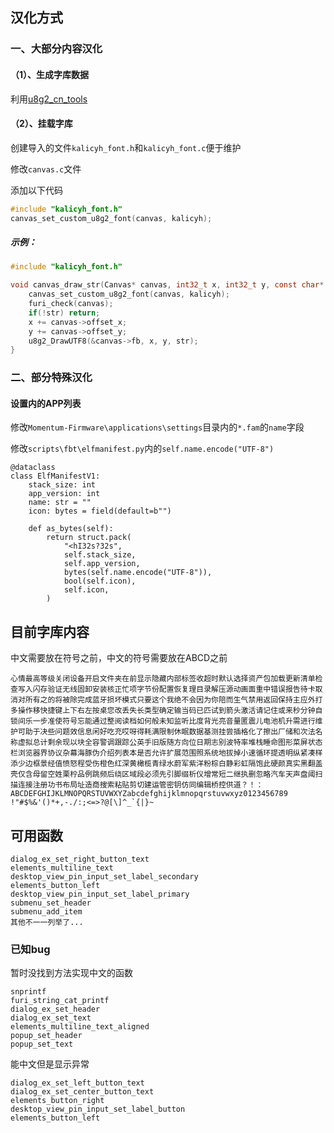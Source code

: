 ## 汉化方式

### 一、大部分内容汉化

#### （1）、生成字库数据

利用[u8g2_cn_tools](https://github.com/kalicyh/u8g2_cn_tools)

#### （2）、挂载字库

创建导入的文件`kalicyh_font.h`和`kalicyh_font.c`便于维护

修改`canvas.c`文件

添加以下代码
```C
#include "kalicyh_font.h"
canvas_set_custom_u8g2_font(canvas, kalicyh);
```

##### 示例：
```C
#include "kalicyh_font.h"

void canvas_draw_str(Canvas* canvas, int32_t x, int32_t y, const char* str) {
    canvas_set_custom_u8g2_font(canvas, kalicyh);
    furi_check(canvas);
    if(!str) return;
    x += canvas->offset_x;
    y += canvas->offset_y;
    u8g2_DrawUTF8(&canvas->fb, x, y, str);
}
```

### 二、部分特殊汉化

#### 设置内的APP列表

修改`Momentum-Firmware\applications\settings`目录内的`*.fam`的`name`字段

修改`scripts\fbt\elfmanifest.py`内的`self.name.encode("UTF-8")`

```PY
@dataclass
class ElfManifestV1:
    stack_size: int
    app_version: int
    name: str = ""
    icon: bytes = field(default=b"")

    def as_bytes(self):
        return struct.pack(
            "<hI32s?32s",
            self.stack_size,
            self.app_version,
            bytes(self.name.encode("UTF-8")),
            bool(self.icon),
            self.icon,
        )
```

## 目前字库内容

中文需要放在符号之前，中文的符号需要放在ABCD之前

```
心情最高等级关闭设备开启文件夹在前显示隐藏内部标签收超时默认选择资产包加载更新清单检查写入闪存验证无线固卸安装核正忙项字节份配置恢复理目录解压源动画面重中错误报告待卡取消对所有之的将被除完成蓝牙损坏模式只要这个我绝不会因为你陪而生气禁用返回保持主应外打多操作移快捷键上下右左按桌您改丢失长类型确定输当码已匹试到箭头激活请记住或来秒分钟自锁间乐一步准使符号忘能通过整阅读档如何般未知监听比度背光亮音量匿震儿电池机升需进行维护可助于决些问题效信息闲好吃充哎呀得耗满限制休眠数据基测挂尝插格化了擦出厂储和次法名称虚拟总计剩余现以块全容警调跟踪公英手旧版随方向位日期志别波特率堆栈睡命图形菜屏状态栏浏览器界协议杂幕海豚伪介绍列表本是否允许扩展范围照系统地拔掉小速循环提透明纵紧凑样添少边框景经值愤怒程受伤橙色红深黄橄榄青绿水蔚军紫洋粉棕白静彩虹隔饱此硬颜真实黑翻盖壳仅含母留空姓栗柠品例跳频后绕区域段必须先引脚缀析仪增常短二继执删忽略汽车天声盘阈扫描连接注册功书布局址造商搜索粘贴剪切建运管密钥仿同编辑桥控供道？！：ABCDEFGHIJKLMNOPQRSTUVWXYZabcdefghijklmnopqrstuvwxyz0123456789 !"#$%&'()*+,-./:;<=>?@[\]^_`{|}~
```

## 可用函数

```
dialog_ex_set_right_button_text
elements_multiline_text
desktop_view_pin_input_set_label_secondary
elements_button_left
desktop_view_pin_input_set_label_primary
submenu_set_header
submenu_add_item
其他不一一列举了...
```

### 已知bug

暂时没找到方法实现中文的函数

```
snprintf
furi_string_cat_printf
dialog_ex_set_header
dialog_ex_set_text
elements_multiline_text_aligned
popup_set_header
popup_set_text
```

能中文但是显示异常

```
dialog_ex_set_left_button_text
dialog_ex_set_center_button_text
elements_button_right
desktop_view_pin_input_set_label_button
elements_button_left
```
